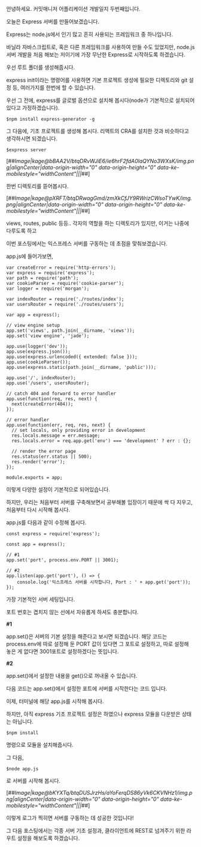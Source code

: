 안녕하세요. 커밋매니저 어플리케이션 개발일지 두번째입니다.

오늘은 Express 서버를 만들어보겠습니다.

Express는 node.js에서 인기 많고 흔히 사용되는 프레임워크 중 하나입니다.

바닐라 자바스크립트로, 혹은 다른 프레임워크를 사용하여 만들 수도 있었지만, node.js 서버 개발을 처음 해보는 저이기에 가장 무난한 Express로 시작하도록 하겠습니다.

우선 루트 폴더를 생성해줍시다.

express init이라는 명령어를 사용하면 기본 프로젝트 생성에 필요한 디렉토리와 git 설정 등, 여러가지를 한번에 할 수 있습니다.

우선 그 전에, express를 글로벌 옵션으로 설치해 봅시다(node가 기본적으로 설치되어 있다고 가정하겠습니다).

`$npm install express-generator -g`

그 다음에, 기초 프로젝트를 생성해 봅시다. 리액트의 CRA를 설치한 것과 비슷하다고 생각하시면 되겠습니다.

`$express server`

[##_Image|kage@bBAA2V/btqDRvWJiE6/ie6hrF2fdA0laQYNo3WXsK/img.png|alignCenter|data-origin-width="0" data-origin-height="0" data-ke-mobilestyle="widthContent"|||_##]

한번 디렉토리를 뜯어봅시다.

[##_Image|kage@pXRFT/btqDRwagGmd/zmXkCfJY9RWrizCWsoTYwK/img.png|alignCenter|data-origin-width="0" data-origin-height="0" data-ke-mobilestyle="widthContent"|||_##]

views, routes, public 등등.. 각자의 역할을 하는 디렉토리가 있지만, 이거는 나중에 다루도록 하고

이번 포스팅에서는 익스프레스 서버를 구동하는 데 초점을 맞춰보겠습니다.

app.js에 들어가보면,

```
var createError = require('http-errors');
var express = require('express');
var path = require('path');
var cookieParser = require('cookie-parser');
var logger = require('morgan');

var indexRouter = require('./routes/index');
var usersRouter = require('./routes/users');

var app = express();

// view engine setup
app.set('views', path.join(__dirname, 'views'));
app.set('view engine', 'jade');

app.use(logger('dev'));
app.use(express.json());
app.use(express.urlencoded({ extended: false }));
app.use(cookieParser());
app.use(express.static(path.join(__dirname, 'public')));

app.use('/', indexRouter);
app.use('/users', usersRouter);

// catch 404 and forward to error handler
app.use(function(req, res, next) {
  next(createError(404));
});

// error handler
app.use(function(err, req, res, next) {
  // set locals, only providing error in development
  res.locals.message = err.message;
  res.locals.error = req.app.get('env') === 'development' ? err : {};

  // render the error page
  res.status(err.status || 500);
  res.render('error');
});

module.exports = app;

```

이렇게 다양한 설정이 기본적으로 되어있습니다.

하지만, 우리는 처음부터 서버를 구축해보면서 공부해볼 입장이기 때문에 싹 다 지우고, 처음부터 다시 시작해 봅시다.

app.js를 다음과 같이 수정해 봅시다.

```
const express = require('express');

const app = express();

// #1
app.set('port', process.env.PORT || 3001);

// #2
app.listen(app.get('port'), () => { 
    console.log('익스프레스 서버를 시작합니다, Port : ' + app.get('port'));
});
```

가장 기본적인 서버 세팅입니다.

포트 번호는 겹치지 않는 선에서 자유롭게 하셔도 충분합니다.

**#1**

app.set()은 서버의 기본 설정을 해준다고 보시면 되겠습니다. 해당 코드는 process.env에 따로 설정해 둔 PORT 값이 있다면 그 포트로 설정하고, 따로 설정해 놓은 게 없다면 3001포트로 설정하겠다는 뜻입니다.

**#2**

app.set()에서 설정한 내용을 get()으로 꺼내올 수 있습니다.

다음 코드는 app.set()에서 설정한 포트에 서버를 시작한다는 코드 입니다.

이제, 터미널에 해당 app.js를 시작해 봅시다.

하지만, 아직 express 기초 프로젝트 설정은 하였으나 express 모듈을 다운받은 상태는 아닙니다.

`$npm install`

명령으로 모듈을 설치해줍시다.

그 다음,

`$node app.js`

로 서버를 시작해 봅시다.

[##_Image|kage@bKYXTq/btqDUSJrzHs/aYoFerqDS86yVk6CKVNHz1/img.png|alignCenter|data-origin-width="0" data-origin-height="0" data-ke-mobilestyle="widthContent"|||_##]

이렇게 로그가 찍히면 서버를 구동하는 데 성공한 것입니다!

그 다음 포스팅에서는 각종 서버 기초 설정과, 클라이언트에 REST로 넘겨주기 위한 라우트 설정을 해보도록 하겠습니다.